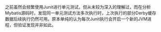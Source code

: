 之前虽然会频繁使用Junit进行单元测试，但从未较为深入的理解过，而在分析Mybatis源码时，发现同一单元测试方法多次执行时，上次执行的部分Derby缓存数据后续执行仍然可用。原本单纯的认为每次Junit执行会开启一个新的JVM进程，但验证发现并非如此。
